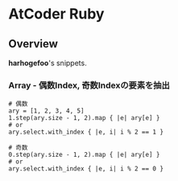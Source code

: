 # AtCoder Ruby
## Overview
**harhogefoo**'s snippets.

### Array - 偶数Index, 奇数Indexの要素を抽出
```
# 偶数
ary = [1, 2, 3, 4, 5]
1.step(ary.size - 1, 2).map { |e| ary[e] }
# or
ary.select.with_index { |e, i| i % 2 == 1 }

# 奇数
0.step(ary.size - 1, 2).map { |e| ary[e] }
# or
ary.select.with_index { |e, i| i % 2 == 0 }
```

